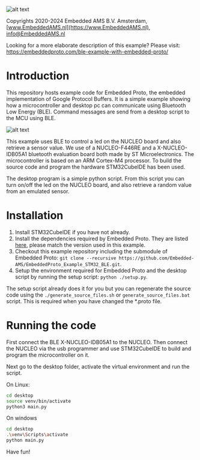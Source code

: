 
![alt text](https://embeddedproto.com/wp-content/uploads/2022/04/Embedded_Proto.png "Embedded Proto Logo")


Copyrights 2020-2024 Embedded AMS B.V. Amsterdam, [www.EmbeddedAMS.nl](https://www.EmbeddedAMS.nl), [info@EmbeddedAMS.nl](mailto:info@EmbeddedAMS.nl)


Looking for a more elaborate description of this example? Please visit: https://embeddedproto.com/ble-example-with-embedded-proto/


# Introduction

This repository hosts example code for Embedded Proto, the embedded implementation of Google Protocol Buffers. It is a simple example showing how a microcontroller and desktop pc can communicate using Bluetooth Low Energy (BLE). Command messages are send from a desktop script to the MCU using BLE. 

![alt text](https://embeddedproto.com/wp-content/uploads/2020/05/PC_to_MCU_over_UART.png "PC to MCU over BLE")

This example uses BLE to control a led on the NUCLEO board and also retrieve a sensor value. We use of a NUCLEO-F446RE and a X-NUCLEO-IDB05A1 bluetooth evaluation board both made by ST Microelectronics. The microcontroller is based on an ARM Cortex-M4 processor. To build the source code and program the hardware STM32CubeIDE has been used. 

The desktop program is a simple python script. From this script you can turn on/off the led on the NUCLEO board, and also retrieve a random value from an emulated sensor.


# Installation

1. Install STM32CubeIDE if you have not already.
2. Install the dependencies required by Embedded Proto. They are listed [here](https://github.com/Embedded-AMS/EmbeddedProto), please match the version used in this example.
3. Checkout this example repository including the submodule of Embedded Proto: `git clone --recursive https://github.com/Embedded-AMS/EmbeddedProto_Example_STM32_BLE.git`.
4. Setup the environment required for Embedded Proto and the desktop script by running the setup script: `python ./setup.py`.

The setup script already does it for you but you can regenerate the source code using the `./generate_source_files.sh` or `generate_source_files.bat` script. This is required when you have changed the \*.proto file.


# Running the code

First connect the BLE X-NUCLEO-IDB05A1 to the NUCLEO. Then connect the NUCLEO via the usb programmer and use STM32CubeIDE to build and program the microcontroller on it. 

Next go to the desktop folder, activate the virtual environment and run the script. 

On Linux:
```bash
cd desktop
source venv/bin/activate
python3 main.py
```

On windows
```bash
cd desktop
.\venv\Scripts\activate
python main.py
```


Have fun!
